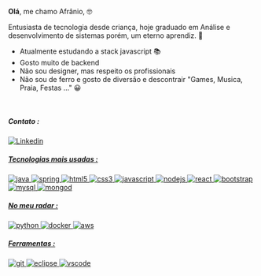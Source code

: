 **Olá**, me chamo Afrânio, 🤓

Entusiasta de tecnologia desde criança, hoje graduado em Análise e desenvolvimento de sistemas porém, um eterno aprendiz. 👋


- Atualmente estudando a stack javascript 📚
- Gosto muito de backend
- Não sou designer, mas respeito os profissionais
- Não sou de ferro e gosto de diversão e descontrair  "Games, Musica, Praia, Festas ..." 😀

</br>

##### Contato :
<a href="https://www.linkedin.com/in/afranioz-analista-sistemas/">
 <p>
    <img alt="Linkedin" src="https://img.shields.io/badge/linkedin-0077B5?logo=linkedin&logoColor=white&style=for-the-badge" />
</p>


##### Tecnologias mais usadas :
<p>
<img alt="java" src="https://img.shields.io/badge/Java-007396?logo=java&logoColor=white&style=for-the-badge" />
<img alt="spring" src="https://img.shields.io/badge/Spring-6DB33F?logo=spring&logoColor=white&style=for-the-badge" />
<img alt="html5" src="https://img.shields.io/badge/Html5-E34F26?logo=html5&logoColor=white&style=for-the-badge" />
<img alt="css3" src="https://img.shields.io/badge/css3-1572B6?logo=css3&logoColor=white&style=for-the-badge" />
<img alt="javascript" src="https://img.shields.io/badge/JavaScript-F7DF1E?logo=javascript&logoColor=black&style=for-the-badge" />
<img alt="nodejs" src="https://img.shields.io/badge/Node.js-339933?logo=node.js&logoColor=white&style=for-the-badge" />
<img alt="react" src="https://img.shields.io/badge/React-61DAFB?logo=react&logoColor=white&style=for-the-badge" />
<img alt="bootstrap" src="https://img.shields.io/badge/Bootstrap-563D7C?logo=bootstrap&logoColor=white&style=for-the-badge" />
<img alt="mysql" src="https://img.shields.io/badge/MySQL-4479A1?logo=mysql&logoColor=white&style=for-the-badge" />
<img alt="mongod" src="https://img.shields.io/badge/MongoDB-47A248?logo=mongodb&logoColor=white&style=for-the-badge" />
</p>

##### No meu radar :
<p>
<img alt="python" src="https://img.shields.io/badge/Python-3776AB?logo=python&logoColor=white&style=for-the-badge" />
<!--<img alt="php" src="https://img.shields.io/badge/Php-777BB4?logo=php&logoColor=white&style=for-the-badge" />-->
<img alt="docker" src="https://img.shields.io/badge/Docker-2496ED?logo=docker&logoColor=white&style=for-the-badge" />
<!--<img alt="aws" src="https://img.shields.io/badge/Amazon AWS-232F3E?logo=amazon-aws&logoColor=white&style=for-the-badge" />-->
<img alt="aws" src="https://img.shields.io/badge/PostgreSQL-336791?logo=postgresql&logoColor=white&style=for-the-badge" />
</p>

##### Ferramentas :
<p>
<img alt="git" src="https://img.shields.io/badge/Git-F05032?logo=git&logoColor=white&style=for-the-badge" />
<img alt="eclipse" src="https://img.shields.io/badge/Eclipse IDE-2C2255?logo=eclipse&logoColor=white&style=for-the-badge" />
<img alt="vscode" src="https://img.shields.io/badge/Visual Studio Code-007ACC?logo=visual-studio-code&logoColor=white&style=for-the-badge" />
</p>
